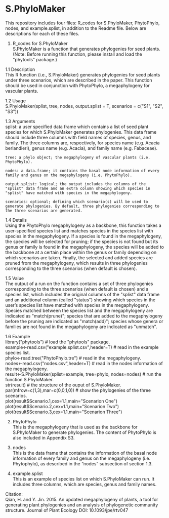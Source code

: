 # S.PhyloMaker
This repository includes four files: R_codes for S.PhyloMaker, PhytoPhylo, nodes, and example.splist, in addition to the Readme file. Below are descriptions for each of these files.

1. R_codes for S.PhyloMaker    
    S.PhyloMaker is a function that generates phylogenies for seed plants. (Note: Before running this function, please install and load the "phytools" package.)

  1.1 Description    
    This R function (i.e., S.PhyloMaker) generates phylogenies for seed plants under three scenarios, which are described in the paper. This function should be used in conjunction with PhytoPhylo, a megaphylogeny for vascular plants. 

  1.2 Usage    
    S.PhyloMaker(splist, tree, nodes, output.splist = T, scenarios = c("S1", "S2", "S3"))

  1.3 Arguments    
    splist: a user specified data frame which contains a list of seed plant species for which S.PhyloMaker generates phylogenies. This data frame should include three columns with field names of species, genus, and family. The three columns are, respectively, for species name (e.g. Acacia berlandieri), genus name (e.g. Acacia), and family name (e.g. Fabaceae). 

    tree: a phylo object; the megaphylogeny of vascular plants (i.e. PhytoPhylo). 

    nodes: a data.frame; it contains the basal node information of every family and genus on the megaphylogeny (i.e. PhytoPhylo).

    output.splist: logical; the output includes the columns of the "splist" data frame and an extra column showing which species in "splist" have matched with species in the megaphylogeny. 

    scenarios: optional; defining which scenario(s) will be used to generate phylogenies. By default, three phylogenies corresponding to the three scenarios are generated. 

  1.4 Details    
    Using the PhytoPhylo megaphylogeny as a backbone, this function takes a user-specified species list and matches species in the species list with species in the megaphylogeny. If a species is found in the megaphylogeny, the species will be selected for pruning; if the species is not found but its genus or family is found in the megaphylogeny, the species will be added to the backbone at a certain place within the genus or family depending on which scenarios are taken. Finally, the selected and added species are pruned from the megaphylogeny, which results in three phylogenies corresponding to the three scenarios (when default is chosen). 

  1.5 Value    
    The output of a run on the function contains a set of three phylogenies corresponding to the three scenarios (when default is chosen) and a species list, which includes the original columns of the "splist" data frame and an additional column (called "status") showing which species in the user’s species list have matched with species in the megaphylogeny. Species matched between the species list and the megaphylogeny are indicated as "match(prune)"; species that are added to the megaphylogeny before the pruning are indicated as "match(add)"; species whose genera or families are not found in the megaphylogeny are indicated as "unmatch". 

  1.6 Example   
    library("phytools")                       # load the "phytools" package.    
    example<-read.csv("example.splist.csv",header=T)       # read in the example species list.    
    phylo<-read.tree("PhytoPhylo.tre")      # read in the megaphylogeny.    
    nodes<-read.csv("nodes.csv",header=T)     # read in the nodes information of the megaphylogeny.    
    result<-S.PhyloMaker(splist=example, tree=phylo, nodes=nodes)      # run the function S.PhyloMaker.    
    str(result)       # the structure of the ouput of S.PhyloMaker.    
    par(mfrow=c(1,3),mar=c(0,0,1,0))       # show the phylogenies of the three scenarios.    
    plot(result$Scenario.1,cex=1.1,main="Scenarion One")    
    plot(result$Scenario.2,cex=1.1,main="Scenarion Two")    
    plot(result$Scenario.3,cex=1.1,main="Scenarion Three")   

2. PhytoPhylo    
    This is the megaphylogeny that is used as the backbone for S.PhyloMaker to generate phylogenies. The content of PhytoPhylo is also included in Appendix S3.

3. nodes    
    This is the data frame that contains the information of the basal node information of every family and genus on the megaphylogeny (i.e. Phytophylo), as described in the “nodes” subsection of section 1.3.

4. example.splist    
    This is an example of species list on which S.PhyloMaker can run. It includes three columns, which are species, genus and family names. 

Citation:    
    Qian, H. and Y. Jin. 2015. An updated megaphylogeny of plants, a tool for generating plant phylogenies and an analysis of phylogenetic community structure. Journal of Plant Ecology DOI: 10.1093/jpe/rtv047
